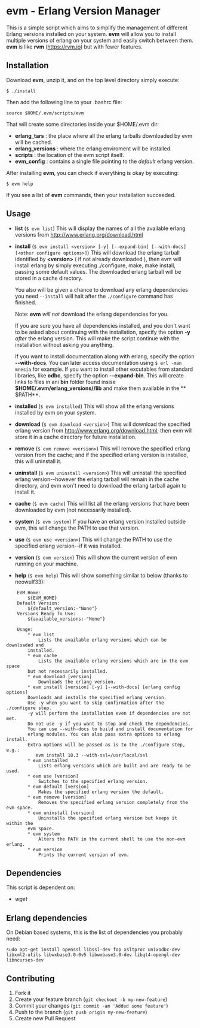 # evm - Erlang Version Manager

This is a simple script which aims to simplify the management of different Erlang versions installed on your system. **evm** will allow you to install multiple versions of erlang on your system and easily switch between them. **evm** is like **rvm** (<https://rvm.io>) but with fewer features.

## Installation

Download **evm**, unzip it, and on the top level directory simply execute:

    $ ./install

Then add the following line to your .bashrc file:

    source $HOME/.evm/scripts/evm

That will create some directories inside your $HOME/.evm dir:

- **erlang_tars** : the place where all the erlang tarballs downloaded by evm will be cached.
- **erlang_versions** : where the erlang enviroment will be installed.
- **scripts** : the location of the evm script itself.
- **evm_config** : contains a single file pointing to the _default_ erlang version.

After installing **evm**, you can check if everything is okay by executing:

    $ evm help

If you see a list of **evm** commands, then your installation succeeded.

## Usage

- **list** (`$ evm list`)
    This will display the names of all the available erlang versions from <http://www.erlang.org/download.html>

- **install** (`$ evm install <version> [-y] [--expand-bin] [--with-docs] [<other configure options>]`)
    This will download the erlang tarball identified by **\<version\>** ( if not already downloaded ), then evm will install erlang by simply executing ./configure, make, make install, passing some default values.  The downloaded erlang tarball will be stored in a cache directory.

    You also will be given a chance to download any erlang dependencies you need `--install` will halt after the `./configure` command has finished.

    Note: **evm** *will not* download the erlang dependencies for you.
    
    If you are sure you have all dependencies installed, and you don't want to be asked about continuing with the installation, specify the option **-y** *after* the erlang version. This will make the script continue with the installation without asking you anything.
    
   If you want to install documentation along with erlang, specify the option **--with-docs**. You can later access documentation using `$ erl -man mnesia` for example.
   If you want to install other excutables from standard libraries, like **odbc**, specify the option **--expand-bin**. This will create links to files in ani **bin** folder found insise **$HOME/.evm/erlang_versions/<version>/lib** and make them available in the ** $PATH**.
- **installed** (`$ evm installed`)
    This will show all the erlang versions installed by evm on your system.

- **download** (`$ evm download <version>`)
    This will download the specified erlang version from <http://www.erlang.org/download.html>, then evm will store it in a cache directory for future installation.

- **remove** (`$ evm remove <version>`)
    This will remove the specified erlang version from the cache; and if the specified erlang version is installed, this will uninstall it.

- **uninstall** (`$ evm uninstall <version>`)
    This will uninstall the specified erlang version--however the erlang tarball will remain in the cache directory, and evm won't need to download the erlang tarball again to install it.

- **cache** (`$ evm cache`)
    This will list all the erlang versions that have been downloaded by evm (not necessarily installed).

- **system** (`$ evm system`)
    If you have an erlang version installed outside evm, this will change the PATH to use that version.

- **use** (`$ evm use <version>`)
    This will change the PATH to use the specified erlang version--if it was installed.

- **version** (`$ evm version`)
    This will show the current version of evm running on your machine.

- **help** (`$ evm help`)
    This will show something similar to below (thanks to neowulf33):

```
    EVM Home:
        ${EVM_HOME}
    Default Version:
        ${default_version:-"None"}
    Versions Ready To Use:
        ${available_versions:-"None"}

    Usage:
        * evm list
            Lists the available erlang versions which can be downloaded and 
	    installed.
        * evm cache
            Lists the available erlang versions which are in the evm space 
	    but not necessarily installed.
        * evm download [version]
            Downloads the erlang version.
        * evm install [version] [-y] [--with-docs] [erlang config options]
	    Downloads and installs the specified erlang version.
	    Use -y when you want to skip confirmation after the ./configure step.
	    -y will perform the installation even if dependencies are not met.
	    Do not use -y if you want to stop and check the dependencies.  
	    You can use --with-docs to build and install documentation for
	    erlang modules. You can also pass extra options to erlang install.
	    Extra options will be passed as is to the ./configure step, e.g.:
		   evm install 18.3 --with-ssl=/usr/local/ssl
        * evm installed
            Lists erlang versions which are built and are ready to be used.
        * evm use [version]
            Switches to the specified erlang version.
        * evm default [version]
            Makes the specified erlang version the default.
        * evm remove [version]
            Removes the specified erlang version completely from the evm space.
        * evm uninstall [version]
            Uninstalls the specified erlang version but keeps it within the 
	    evm space.
        * evm system
            Alters the PATH in the current shell to use the non-evm erlang.
        * evm version
            Prints the current version of evm.
```


## Dependencies

This script is dependent on:

- *wget*

## Erlang dependencies

On Debian based systems, this is the list of dependencies you probably need:

   `sudo apt-get install openssl libssl-dev fop xsltproc unixodbc-dev libxml2-utils libwxbase3.0-0v5 libwxbase3.0-dev libqt4-opengl-dev libncurses-dev`

## Contributing

1. Fork it
2. Create your feature branch (`git checkout -b my-new-feature`)
3. Commit your changes (`git commit -am 'Added some feature'`)
4. Push to the branch (`git push origin my-new-feature`)
5. Create new Pull Request

